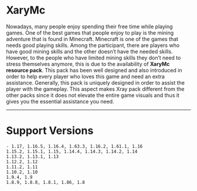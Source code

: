 # XaryMc
Nowadays, many people enjoy spending their free time while playing games. One of the best games that people enjoy to play is the mining adventure that is found in Minecraft. Minecraft is one of the games that needs good playing skills. Among the participant, there are players who have good mining skills and the other doesn’t have the needed skills. However, to the people who have limited mining skills they don’t need to stress themselves anymore, this is due to the availability of <strong>XaryMc resource pack</strong>. This pack has been well designed and also introduced in order to help every player who loves this game and need an extra assistance. Generally, this pack is uniquely designed in order to assist the player with the gameplay. This aspect makes Xray pack different from the other packs since it does not elevate the entire game visuals and thus it gives you the essential assistance you need.
***
# Support Versions
```
- 1.17, 1.16.5, 1.16.4, 1.63.3, 1.16.2, 1.61.1, 1.16
1.15.2, 1.15.1, 1.15, 1.14.4, 1.14.3, 1.14.2, 1.14
1.13.2, 1.13.1, 1.13
1.12.2, 1.12
1.11.2, 1.11
1.10.2, 1.10
1.9.4, 1.9
1.8.9, 1.8.8, 1.8.1, 1.86, 1.8
```
